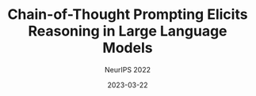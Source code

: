 ---
layout: seminar-post
title: 'Chain-of-Thought Prompting Elicits Reasoning in Large Language Models'
subtitle: 'NeurIPS 2022'
categories: NLP
tags: ['LLM', 'CoT']
date: 2023-03-22
pdf_url: 'https://drive.google.com/file/d/1vqkG1dN0V-_7lHO0Qeif76eKArfvQCPv/preview'
---